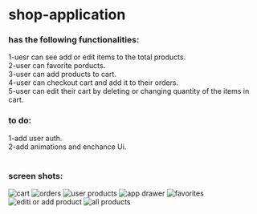 # shop-application
 <h3>has the following functionalities:</h3>
 1-uesr can see add or edit items to the total products.<br>
 2-user can favorite porducts.<br>
 3-user can add products to cart.<br>
 4-user can checkout cart and add it to their orders.<br>
 5-user can edit their cart by deleting or changing quantity of the items in cart.<br>
 
 <h3>to do:</h3>
 1-add user auth.<br>
 2-add animations and enchance Ui.<br><br>
 
 <h3>screen shots:</h3>
 
![cart](https://user-images.githubusercontent.com/36144142/135366654-aa13bf3f-8392-4f22-8f69-e56c85fbe9ee.PNG)
![orders](https://user-images.githubusercontent.com/36144142/135366660-d81469eb-d65e-489f-b396-47575a2ffb1c.PNG)
![user products](https://user-images.githubusercontent.com/36144142/135366671-29f485d2-fc07-47ef-9878-293d2e898fc5.PNG)
![app drawer](https://user-images.githubusercontent.com/36144142/135366678-83e0c6d1-13e1-41dd-b1b1-23fd72b78bf9.PNG)
![favorites](https://user-images.githubusercontent.com/36144142/135366685-1067990c-c398-44fc-a6d7-8afd4283c00e.PNG)
![editi or add product](https://user-images.githubusercontent.com/36144142/135366689-07b6aa23-aab2-4b51-b9b1-2708a41c409b.PNG)
![all products](https://user-images.githubusercontent.com/36144142/135367767-f1e7a68b-1cf2-45ca-9ca5-4953814d5c7b.PNG)
